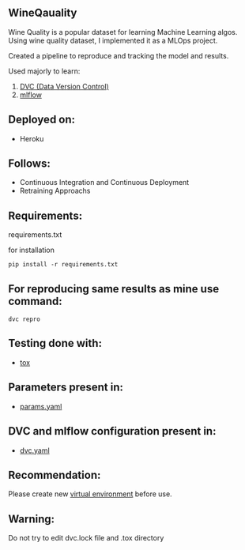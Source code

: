 ## WineQauality
Wine Quality is a popular dataset for learning Machine Learning algos.</br>
Using wine quality dataset, I implemented it as a MLOps project.

Created a pipeline to reproduce and tracking the model and results.

Used majorly to learn:
1. [DVC (Data Version Control)](https://dvc.org/)
2. [mlflow](https://mlflow.org/)

## Deployed on:
* Heroku

## Follows:
* Continuous Integration and Continuous Deployment
* Retraining Approachs


## Requirements:
requirements.txt

for installation
```
pip install -r requirements.txt
```

## For reproducing same results as mine use command:
```
dvc repro
```

## Testing done with:
* [tox](https://tox.wiki/en/latest/)

## Parameters present in:
* [params.yaml](https://github.com/Karan-Choudhary/Project_WineQuality/blob/main/params.yaml)

## DVC and mlflow configuration present in:
* [dvc.yaml](https://github.com/Karan-Choudhary/Project_WineQuality/blob/main/dvc.yaml)

## Recommendation:
Please create new [virtual environment](https://docs.python.org/3/library/venv.html) before use.

## Warning:
Do not try to edit dvc.lock file and .tox directory
